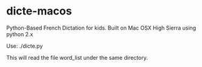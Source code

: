# dicte-macos
Python-Based French Dictation for kids. Built on Mac OSX High Sierra using python 2.x

Use: ./dicte.py 

This will read the file word_list under the same directory.
